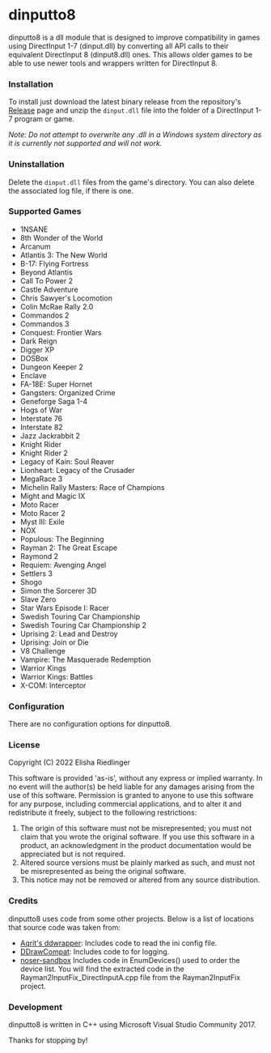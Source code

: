 # dinputto8

dinputto8 is a dll module that is designed to improve compatibility in games using DirectInput 1-7 (dinput.dll) by converting all API calls to their equivalent DirectInput 8 (dinput8.dll) ones. This allows older games to be able to use newer tools and wrappers written for DirectInput 8.

### Installation

To install just download the latest binary release from the repository's [Release](https://github.com/elishacloud/dinputto8/releases) page and unzip the `dinput.dll` file into the folder of a DirectInput 1-7 program or game.

_Note: Do not attempt to overwrite any .dll in a Windows system directory as it is currently not supported and will not work._

### Uninstallation

Delete the `dinput.dll` files from the game's directory. You can also delete the associated log file, if there is one.

### Supported Games

 * 1NSANE
 * 8th Wonder of the World
 * Arcanum
 * Atlantis 3: The New World
 * B-17: Flying Fortress
 * Beyond Atlantis
 * Call To Power 2
 * Castle Adventure
 * Chris Sawyer's Locomotion
 * Colin McRae Rally 2.0
 * Commandos 2
 * Commandos 3
 * Conquest: Frontier Wars
 * Dark Reign
 * Digger XP
 * DOSBox
 * Dungeon Keeper 2
 * Enclave
 * FA-18E: Super Hornet
 * Gangsters: Organized Crime
 * Geneforge Saga 1-4
 * Hogs of War
 * Interstate 76
 * Interstate 82
 * Jazz Jackrabbit 2
 * Knight Rider
 * Knight Rider 2
 * Legacy of Kain: Soul Reaver
 * Lionheart: Legacy of the Crusader
 * MegaRace 3
 * Michelin Rally Masters: Race of Champions
 * Might and Magic IX
 * Moto Racer
 * Moto Racer 2
 * Myst III: Exile
 * NOX
 * Populous: The Beginning
 * Rayman 2: The Great Escape
 * Raymond 2
 * Requiem: Avenging Angel
 * Settlers 3
 * Shogo
 * Simon the Sorcerer 3D
 * Slave Zero
 * Star Wars Episode I: Racer
 * Swedish Touring Car Championship
 * Swedish Touring Car Championship 2
 * Uprising 2: Lead and Destroy
 * Uprising: Join or Die
 * V8 Challenge
 * Vampire: The Masquerade Redemption
 * Warrior Kings
 * Warrior Kings: Battles
 * X-COM: Interceptor

### Configuration

There are no configuration options for dinputto8.

### License
Copyright (C) 2022 Elisha Riedlinger

This software is provided 'as-is', without any express or implied warranty. In no event will the author(s) be held liable for any damages arising from the use of this software. Permission is granted to anyone to use this software for any purpose, including commercial applications, and to alter it and redistribute it freely, subject to the following restrictions:

1. The origin of this software must not be misrepresented; you must not claim that you wrote the original software. If you use this software in a product, an acknowledgment in the product documentation would be appreciated but is not required.
2. Altered source versions must be plainly marked as such, and must not be misrepresented as being the original software.
3. This notice may not be removed or altered from any source distribution.

### Credits
dinputto8 uses code from some other projects. Below is a list of locations that source code was taken from:

 - [Aqrit's ddwrapper](http://bitpatch.com/ddwrapper.html): Includes code to read the ini config file.
 - [DDrawCompat](https://github.com/narzoul/DDrawCompat/): Includes code to for logging.
 - [noser-sandbox](https://code.google.com/archive/p/noser-sandbox/source/default/source) Includes code in EnumDevices() used to order the device list.  You will find the extracted code in the Rayman2InputFix_DirectInputA.cpp file from the Rayman2InputFix project.

### Development
dinputto8 is written in C++ using Microsoft Visual Studio Community 2017.

Thanks for stopping by!
